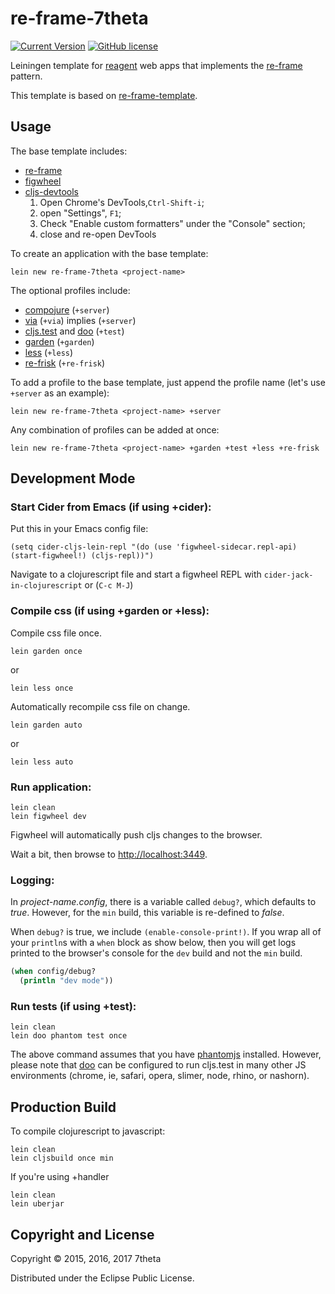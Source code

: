 # re-frame-7theta

[![Current Version](https://img.shields.io/clojars/v/re-frame-7theta/lein-template.svg)](https://clojars.org/re-frame-7theta/lein-template)
[![GitHub license](https://img.shields.io/github/license/7theta/re-frame-template.svg)](LICENSE)

Leiningen template
for [reagent](https://github.com/reagent-project/reagent) web apps
that implements the [re-frame](https://github.com/Day8/re-frame)
pattern.

This template is based on [re-frame-template](https://github.com/Day8/re-frame-template).

## Usage

The base template includes:

* [re-frame](https://github.com/Day8/re-frame)
* [figwheel](https://github.com/bhauman/lein-figwheel)
* [cljs-devtools](https://github.com/binaryage/cljs-devtools) 
    1. Open Chrome's DevTools,`Ctrl-Shift-i`; 
    1. open "Settings", `F1`; 
    1. Check "Enable custom formatters" under the "Console" section; 
    1. close and re-open DevTools

To create an application with the base template:

```
lein new re-frame-7theta <project-name>
```

The optional profiles include:

* [compojure](https://github.com/weavejester/compojure) (`+server`)
* [via](https://github.com/7theta/via) (`+via`) implies (`+server`)
* [cljs.test](https://github.com/clojure/clojurescript/blob/master/src/main/cljs/cljs/test.cljs) and [doo](https://github.com/bensu/doo) (`+test`)
* [garden](https://github.com/noprompt/garden) (`+garden`)
* [less](https://github.com/montoux/lein-less) (`+less`)
* [re-frisk](https://github.com/flexsurfer/re-frisk) (`+re-frisk`)

To add a profile to the base template, just append the profile name (let's use `+server` as an example):

```
lein new re-frame-7theta <project-name> +server
```

Any combination of profiles can be added at once:

```
lein new re-frame-7theta <project-name> +garden +test +less +re-frisk
```

## Development Mode

### Start Cider from Emacs (if using +cider):

Put this in your Emacs config file:

```
(setq cider-cljs-lein-repl "(do (use 'figwheel-sidecar.repl-api) (start-figwheel!) (cljs-repl))")
```

Navigate to a clojurescript file and start a figwheel REPL with `cider-jack-in-clojurescript` or (`C-c M-J`)

### Compile css (if using +garden or +less):

Compile css file once.

```
lein garden once
```

or

```
lein less once
```

Automatically recompile css file on change.

```
lein garden auto
```

or

```
lein less auto
```

### Run application:

```
lein clean
lein figwheel dev
```

Figwheel will automatically push cljs changes to the browser.

Wait a bit, then browse to [http://localhost:3449](http://localhost:3449).

### Logging:

In _project-name.config_, there is a variable called `debug?`, which
defaults to _true_. However, for the `min` build, this variable is
re-defined to _false_.

When `debug?` is true, we include `(enable-console-print!)`. If you wrap all of your `println`s with a `when` block as show below, then you will get logs printed to the browser's console for the `dev` build and not the `min` build.

```clojure
(when config/debug?
  (println "dev mode"))
```

### Run tests (if using +test):

```
lein clean
lein doo phantom test once
```

The above command assumes that you have [phantomjs](https://www.npmjs.com/package/phantomjs) installed. However, please note that [doo](https://github.com/bensu/doo) can be configured to run cljs.test in many other JS environments (chrome, ie, safari, opera, slimer, node, rhino, or nashorn).

## Production Build

To compile clojurescript to javascript:

```
lein clean
lein cljsbuild once min
```

If you're using +handler

```
lein clean
lein uberjar
```

## Copyright and License

Copyright © 2015, 2016, 2017 7theta

Distributed under the Eclipse Public License.
